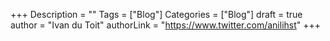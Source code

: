 +++
Description = ""
Tags = ["Blog"]
Categories = ["Blog"]
draft = true
author = "Ivan du Toit"
authorLink = "https://www.twitter.com/anilihst"
+++
